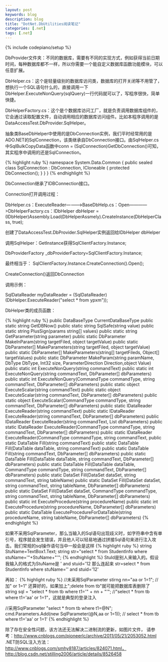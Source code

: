 ```yaml
---
layout: post
keywords: blog
description: blog
title: "DotNet.DbUtilities阅读笔记"
categories: [.net]
tags: [.net]
---
```

{% include codepiano/setup %}

DbProvider文件夹：不同的数据库，需要有不同的实现方式，例如获得当前日期时间，每种数据库都不一样，所以你需要一个能自定义数据库函数功能模块，可以任意扩展。

DbHelper.cs：这个是轻量级别的数据库访问类，数据库的打开关闭等不用管了，想执行一个SQL语句什么的，直接调用一下DbHelper.ExecuteNonQuery(sqlQuery)一行代码就可以了，写程序很快，简单快捷。

DbHelperFactory.cs：这个是个数据库访问工厂，就是负责调用数据库组件的，它会通过读取配置文件，自动调用相应的数据库访问组件。比如本程序调用的是DataAccessTest.DbProvider.SqlHelper。

<!--more-->

抽象类BaseDbHelper中使用的是DbConnection实例，我们平时经常用的是ADO.NET的SqlConnection，该类继承自DbConnection接口。由SqlHelper.cs中SqlBulkCopyData函数中conn = (SqlConnection)GetDbConnection()可知，其实程序中调用的还是SqlConnection。

{% highlight ruby %}
namespace System.Data.Common
{
	public sealed class SqlConnection : DbConnection, ICloneable
	{
		protected DbConnection();
		}
	}
}
{% endhighlight %}

DbConnection继承了IDBConnection接口。

Connection打开调用过程：

DbHelper.cs：ExecuteReader————>BaseDbHelp.cs：Open————>DbHelperFactory.cs：IDbHelper dbHelper = (IDbHelper)Assembly.Load(DbHelperAssmely).CreateInstance(DbHelperClass, true);

创建了DataAccessTest.DbProvider.SqlHelper实例返回给IDbHelper dbHelper

调用SqlHelper：GetInstance获得SqlClientFactory.Instance;

DbProviderFactory _dbProviderFactory=SqlClientFactory.Instance;

最终相当于：
SqlClientFactory.Instance.CreateConnection().Open();

CreateConnection()返回DbConnection

调用示例：

SqlDataReader myDataReader = (SqlDataReader)(DbHelper.ExecuteReader("select * from ypxm"));


DbHelper类的成员函数：

{% highlight ruby %}
public DataBaseType CurrentDataBaseType
public static string GetDBNow()
public static string SqlSafe(string value)
public static string PlusSign(params string[] values)
public static string GetParameter(string parameter)
public static DbParameter MakeInParam(string targetFiled, object targetValue)
public static DbParameter[] MakeParameters(string targetFiled, object targetValue)
public static DbParameter[] MakeParameters(string[] targetFileds, Object[] targetValues)
public static DbParameter MakeParam(string paramName, DbType DbType, Int32 size, ParameterDirection Direction,object Value)
public static int ExecuteNonQuery(string commandText)
public static int ExecuteNonQuery(string commandText, DbParameter[] dbParameters)
public static int ExecuteNonQuery(CommandType commandType, string commandText, DbParameter[] dbParameters)
public static object ExecuteScalar(string commandText)
public static object ExecuteScalar(string commandText, DbParameter[] dbParameters)
public static object ExecuteScalar(CommandType commandType, string commandText, DbParameter[] dbParameters)
public static IDataReader ExecuteReader(string commandText)
public static IDataReader ExecuteReader(string commandText, DbParameter[] dbParameters)
public IDataReader ExecuteReader(string commandText, List<DbParameter> dbParameters)
public static IDataReader ExecuteReader(CommandType commandType, string commandText, DbParameter[] dbParameters)
public static IDataReader ExecuteReader(CommandType commandType, string commandText,
public static DataTable Fill(string commandText)
public static DataTable Fill(DataTable dataTable, string commandText)
public static DataTable Fill(string commandText, DbParameter[] dbParameters)
public static DataTable Fill(DataTable dataTable, string commandText, DbParameter[] dbParameters)
public static DataTable Fill(DataTable dataTable, CommandType commandType, string commandText, DbParameter[] dbParameters)
public static DataSet Fill(DataSet dataSet, string commandText, string tableName)
public static DataSet Fill(DataSet dataSet, string commandText, string tableName, DbParameter[] dbParameters)
public static DataSet Fill(DataSet dataSet, CommandType commandType, string commandText, string tableName, DbParameter[] dbParameters)
public static int ExecuteProcedure(string procedureName)
public static int ExecuteProcedure(string procedureName, DbParameter[] dbParameters)
public static DataTable ExecuteProcedureForDataTable(string procedureName, string tableName, DbParameter[] dbParameters)
{% endhighlight %}

如果不采用SqlParameter，那么当输入的Sql语句出现歧义时，如字符串中含有单引号，程序就会发生错误，并且他人可以轻易地通过拼接Sql语句来进行注入攻击。我们常规的sql操作语句当中一般会是这样
{% highlight ruby %}
string StuName=TextBox1.Text;
string str="select * from StudentInfo where stuName='"+StuName+"'";
{% endhighlight %}
StuId是别人来输入的。假设我输入的格式为StuName是 ' and stuid='12
那么连起来 str=select * from StudentInfo where stuName='' and stuid='12'

再如：
{% highlight ruby %}
//未采用SqlParameter
stirng nn="aa or 1=1"; //加" or 1=1" 还算好的，如果加上";delete from tb"就可能把数据库表删除了
string sql = "select * from tb where t1='" + nn + "'"; //"select * from tb where t1='aa' or 1=1"，这就是典型的登录注入


//采用SqlParameter
"select * from tb where t1=@N";
cmd.Parameters.Add(new SqlParameter(@N,aa or 1=1)); // select * from tb where t1='aa' or 1=1'
{% endhighlight %}

除了存在安全性问题，该方法还无法解决二进制流的更新，如图片文件，
请参考：http://www.cnblogs.com/pioneerlc/archive/2011/05/21/2053052.html
.NET防SQL注入方法：http://www.cnblogs.com/smhy8187/articles/824071.html，
http://blog.csdn.net/stilling2006/article/details/8526458